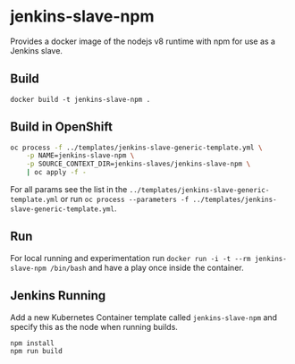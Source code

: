 # jenkins-slave-npm
Provides a docker image of the nodejs v8 runtime with npm for use as a Jenkins slave.

## Build
`docker build -t jenkins-slave-npm .`

## Build in OpenShift
```bash
oc process -f ../templates/jenkins-slave-generic-template.yml \
    -p NAME=jenkins-slave-npm \
    -p SOURCE_CONTEXT_DIR=jenkins-slaves/jenkins-slave-npm \
    | oc apply -f -
```
For all params see the list in the `../templates/jenkins-slave-generic-template.yml` or run `oc process --parameters -f ../templates/jenkins-slave-generic-template.yml`.

## Run
For local running and experimentation run `docker run -i -t --rm jenkins-slave-npm /bin/bash` and have a play once inside the container.

## Jenkins Running
Add a new Kubernetes Container template called `jenkins-slave-npm` and specify this as the node when running builds. 
```
npm install
npm run build
```
